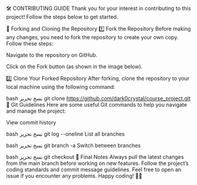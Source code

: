 🛠️ CONTRIBUTING GUIDE
Thank you for your interest in contributing to this project! Follow the steps below to get started.

📌 Forking and Cloning the Repository
1️⃣ Fork the Repository
Before making any changes, you need to fork the repository to create your own copy. Follow these steps:

Navigate to the repository on GitHub.

Click on the Fork button (as shown in the image below).



2️⃣ Clone Your Forked Repository
After forking, clone the repository to your local machine using the following command:

bash
نسخ
تحرير
git clone https://github.com/dark0crystal/course_project.git
📜 Git Guidelines
Here are some useful Git commands to help you navigate and manage the project:

View commit history

bash
نسخ
تحرير
git log --oneline
List all branches

bash
نسخ
تحرير
git branch -a
Switch between branches

bash
نسخ
تحرير
git checkout <branch-name>
🎯 Final Notes
Always pull the latest changes from the main branch before working on new features.
Follow the project’s coding standards and commit message guidelines.
Feel free to open an issue if you encounter any problems.
Happy coding! 🚀✨

